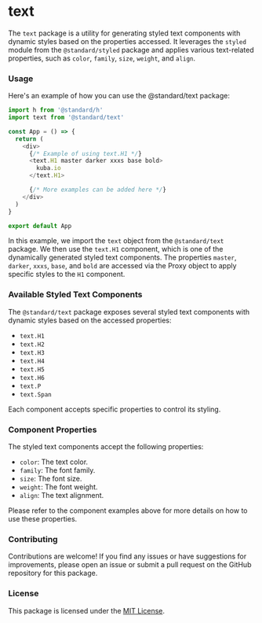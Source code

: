 # text

The `text` package is a utility for generating styled text components with dynamic styles based on the properties accessed. It leverages the `styled` module from the `@standard/styled` package and applies various text-related properties, such as `color`, `family`, `size`, `weight`, and `align`.

### Usage

Here's an example of how you can use the @standard/text package:

```js
import h from '@standard/h'
import text from '@standard/text'

const App = () => {
  return (
    <div>
      {/* Example of using text.H1 */}
      <text.H1 master darker xxxs base bold>
        kuba.io
      </text.H1>

      {/* More examples can be added here */}
    </div>
  )
}

export default App
```

In this example, we import the `text` object from the `@standard/text` package. We then use the `text.H1` component, which is one of the dynamically generated styled text components. The properties `master`, `darker`, `xxxs`, `base`, and `bold` are accessed via the Proxy object to apply specific styles to the `H1` component.

### Available Styled Text Components

The `@standard/text` package exposes several styled text components with dynamic styles based on the accessed properties:

- `text.H1`
- `text.H2`
- `text.H3`
- `text.H4`
- `text.H5`
- `text.H6`
- `text.P`
- `text.Span`

Each component accepts specific properties to control its styling.

### Component Properties

The styled text components accept the following properties:

- `color`: The text color.
- `family`: The font family.
- `size`: The font size.
- `weight`: The font weight.
- `align`: The text alignment.

Please refer to the component examples above for more details on how to use these properties.

### Contributing

Contributions are welcome! If you find any issues or have suggestions for improvements, please open an issue or submit a pull request on the GitHub repository for this package.

### License

This package is licensed under the [MIT License](https://opensource.org/licenses/MIT).
